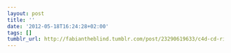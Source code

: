 ```yaml
---
layout: post
title: ''
date: '2012-05-18T16:24:28+02:00'
tags: []
tumblr_url: http://fabiantheblind.tumblr.com/post/23290619633/c4d-cd-rig-nachdem-ich-festgestellt-habe
---
```

